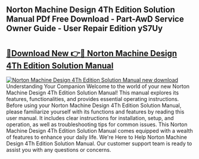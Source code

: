 ## Norton Machine Design 4Th Edition Solution Manual PDf Free Download - Part-AwD Service Owner Guide - User Repair Edition yS7Uy

# <h2><a href="http://bc62156.oget.top/?id=Norton+Machine+Design+4Th+Edition+Solution+Manual">🔗Download New 👉🔴 Norton Machine Design 4Th Edition Solution Manual</a></h2>

[![Norton Machine Design 4Th Edition Solution Manual new download](https://i.imgur.com/5g1atiW.png)](http://bc62156.oget.top/?id=Norton+Machine+Design+4Th+Edition+Solution+Manual)
Understanding Your Companion Welcome to the world of your new Norton Machine Design 4Th Edition Solution Manual! This manual explores its features, functionalities, and provides essential operating instructions. Before using your Norton Machine Design 4Th Edition Solution Manual, please familiarize yourself with its functions and features by reading this user manual. It includes clear instructions for installation, setup, and operation, as well as troubleshooting tips for common issues. This Norton Machine Design 4Th Edition Solution Manual comes equipped with a wealth of features to enhance your daily life. We're Here to Help Norton Machine Design 4Th Edition Solution Manual. Our customer support team is ready to assist you with any questions or concerns.
